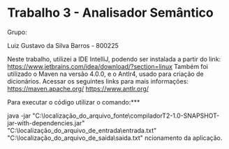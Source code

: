 # Trabalho 3 - Analisador Semântico

Grupo:

Luiz Gustavo da Silva Barros - 800225

Neste trabalho, utilizei a IDE IntelliJ, podendo ser instalada a partir do link:
https://www.jetbrains.com/idea/download/?section=linux
Também foi utilizado o Maven na versão 4.0.0, e o Antlr4, usado para criação de dicionários.
Acessar os seguintes links para mais informações: 
https://maven.apache.org/
https://www.antlr.org/

Para executar o código utilizar o comando:*** 

java -jar "C:\localização_do_arquivo_fonte\compiladorT2-1.0-SNAPSHOT-jar-with-dependencies.jar" "C:\localização_do_arquivo_de_entrada\entrada.txt" "C:\localização_do_arquivo_de_saida\saida.txt"
ncionamento da aplicação.

